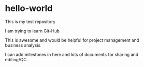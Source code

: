 # hello-world

This is my test repository

I am trying to learn Git-Hub

This is awesome and would be helpful for project management and business analysis.

I can add milestones in here and lots of documents for sharing and editing/QC.
